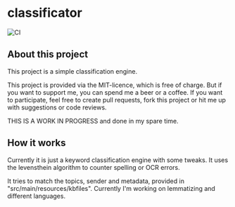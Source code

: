 # classificator

![CI](https://github.com/Cuupa/classificator/workflows/CI/badge.svg)

## About this project
This project is a simple classification engine.

This project is provided via the MIT-licence, which is free of charge. But if you want to support me, you can spend me a beer or a coffee.
If you want to participate, feel free to create pull requests, fork this project or hit me up with suggestions or code reviews.

THIS IS A WORK IN PROGRESS and done in my spare time.

## How it works
Currently it is just a keyword classification engine with some tweaks. It uses the levensthein algorithm to counter spelling or OCR errors.

It tries to match the topics, sender and metadata, provided in "src/main/resources/kbfiles".
Currently I'm working on lemmatizing and different languages.
